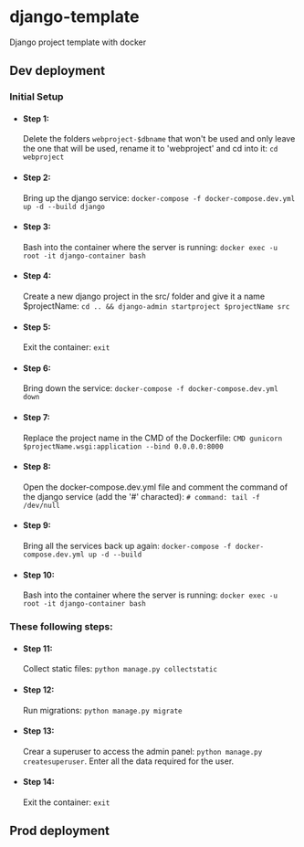 # django-template
Django project template with docker

## Dev deployment

### Initial Setup
* #### Step 1:
  Delete the folders `webproject-$dbname` that won't be used and only leave the one that will be used, rename it to 'webproject' and cd into it: `cd webproject`

* #### Step 2:
  Bring up the django service: `docker-compose -f docker-compose.dev.yml up -d --build django`

* #### Step 3:
  Bash into the container where the server is running: `docker exec -u root -it django-container bash`

* #### Step 4:
  Create a new django project in the src/ folder and give it a name $projectName: `cd .. && django-admin startproject $projectName src`

* #### Step 5:
  Exit the container: `exit`

* #### Step 6:
  Bring down the service: `docker-compose -f docker-compose.dev.yml down`

* #### Step 7:
  Replace the project name in the CMD of the Dockerfile: `CMD gunicorn $projectName.wsgi:application --bind 0.0.0.0:8000`

* #### Step 8:
  Open the docker-compose.dev.yml file and comment the command of the django service (add the '#' characted): `# command: tail -f /dev/null`

* #### Step 9:
  Bring all the services back up again: `docker-compose -f docker-compose.dev.yml up -d --build`

* #### Step 10:
  Bash into the container where the server is running: `docker exec -u root -it django-container bash`

### These following steps:
* #### Step 11:
  Collect static files: `python manage.py collectstatic`

* #### Step 12:
  Run migrations: `python manage.py migrate`

* #### Step 13:
  Crear a superuser to access the admin panel: `python manage.py createsuperuser`. Enter all the data required for the user.

* #### Step 14:
  Exit the container: `exit`


## Prod deployment
